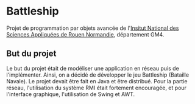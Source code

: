 # Battleship

Projet de programmation par objets avancée de l'[Insitut National des Sciences Appliquées de Rouen Normandie](www.insa-rouen.fr), département GM4.

## But du projet

Le but du projet était de modéliser une application en réseau puis de l'implémenter.
Ainsi, on a décidé de développer le jeu Battleship (Bataille Navale).
Le projet devait être fait en Java et être distribué.
Pour la partie réseau, l'utilisation du système RMI était fortement encouragée, et pour l'interface graphique, l'utilisation de Swing et AWT.
